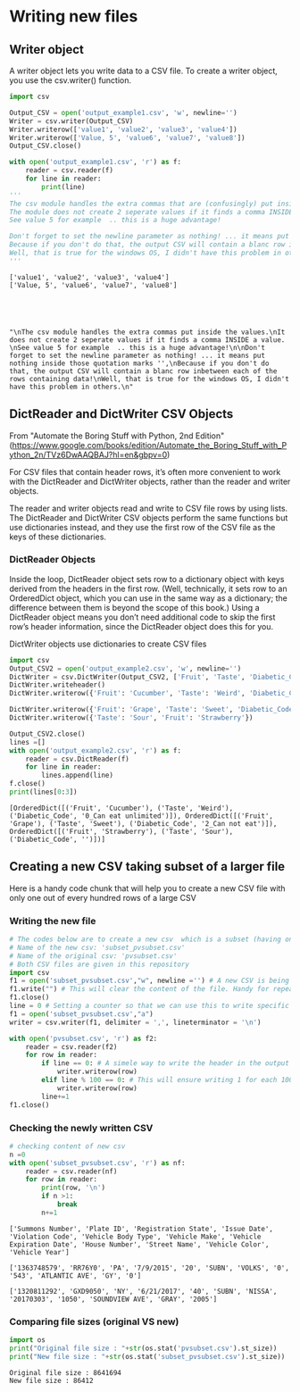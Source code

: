 
# Writing new files

## Writer object
A writer object lets you write data to a CSV file. 
To create a writer object, you use the csv.writer() function.


```python
import csv

Output_CSV = open('output_example1.csv', 'w', newline='')
Writer = csv.writer(Output_CSV)
Writer.writerow(['value1', 'value2', 'value3', 'value4'])
Writer.writerow(['Value, 5', 'value6', 'value7', 'value8'])
Output_CSV.close()

with open('output_example1.csv', 'r') as f:
    reader = csv.reader(f)
    for line in reader:
        print(line)
'''
The csv module handles the extra commas that are (confusingly) put inside the values.
The module does not create 2 seperate values if it finds a comma INSIDE a value. 
See value 5 for example  .. this is a huge advantage!

Don't forget to set the newline parameter as nothing! ... it means put nothing inside those quotation marks '',
Because if you don't do that, the output CSV will contain a blanc row inbetween each of the rows containing data!
Well, that is true for the windows OS, I didn't have this problem in others.
'''

```

    ['value1', 'value2', 'value3', 'value4']
    ['Value, 5', 'value6', 'value7', 'value8']
    




    "\nThe csv module handles the extra commas put inside the values.\nIt does not create 2 seperate values if it finds a comma INSIDE a value. \nSee value 5 for example  .. this is a huge advantage!\n\nDon't forget to set the newline parameter as nothing! ... it means put nothing inside those quotation marks '',\nBecause if you don't do that, the output CSV will contain a blanc row inbetween each of the rows containing data!\nWell, that is true for the windows OS, I didn't have this problem in others.\n"



## DictReader and DictWriter CSV Objects

From "Automate the Boring Stuff with Python, 2nd Edition" (https://www.google.com/books/edition/Automate_the_Boring_Stuff_with_Python_2n/TVz6DwAAQBAJ?hl=en&gbpv=0)


For CSV files that contain header rows, it’s often more convenient to work with the DictReader and DictWriter objects,
rather than the reader and writer objects.

The reader and writer objects read and write to CSV file rows by using lists. 
The DictReader and DictWriter CSV objects perform the same functions but use dictionaries instead, 
and they use the first row of the CSV file as the keys of these dictionaries.


### DictReader Objects
Inside the loop, DictReader object sets row to a dictionary object with keys derived from the headers in the first row. (Well, technically, it sets row to an OrderedDict object, which you can use in the same way as a dictionary; the difference between them is beyond the scope of this book.) Using a DictReader object means you don’t need additional code to skip the first row’s header information, since the DictReader object does this for you.

DictWriter objects use dictionaries to create CSV files



```python
import csv
Output_CSV2 = open('output_example2.csv', 'w', newline='')
DictWriter = csv.DictWriter(Output_CSV2, ['Fruit', 'Taste', 'Diabetic_Code'])
DictWriter.writeheader()
DictWriter.writerow({'Fruit': 'Cucumber', 'Taste': 'Weird', 'Diabetic_Code': '0_Can eat unlimited'})

DictWriter.writerow({'Fruit': 'Grape', 'Taste': 'Sweet', 'Diabetic_Code': '2_Can not eat'})
DictWriter.writerow({'Taste': 'Sour', 'Fruit': 'Strawberry'})

Output_CSV2.close()
lines =[]
with open('output_example2.csv', 'r') as f:
    reader = csv.DictReader(f)
    for line in reader:
        lines.append(line)
f.close()
print(lines[0:3])

```

    [OrderedDict([('Fruit', 'Cucumber'), ('Taste', 'Weird'), ('Diabetic_Code', '0_Can eat unlimited')]), OrderedDict([('Fruit', 'Grape'), ('Taste', 'Sweet'), ('Diabetic_Code', '2_Can not eat')]), OrderedDict([('Fruit', 'Strawberry'), ('Taste', 'Sour'), ('Diabetic_Code', '')])]
    

## Creating a new CSV taking subset of a larger file

Here is a handy code chunk that will help you to create a new CSV file with only one out of every hundred rows of a large CSV

### Writing the new file


```python
# The codes below are to create a new csv  which is a subset (having only 1 row for every 100 rows) of the original file
# Name of the new csv: 'subset_pvsubset.csv' 
# Name of the original csv: 'pvsubset.csv'
# Both CSV files are given in this repository
import csv
f1 = open('subset_pvsubset.csv',"w", newline ='') # A new CSV is being created! Hence the "w" mode.
f1.write("") # This will clear the content of the file. Handy for repeated  testing the creation of an output file with same code!
f1.close()
line = 0 # Setting a counter so that we can use this to write specific lines in the output file
f1 = open('subset_pvsubset.csv',"a")
writer = csv.writer(f1, delimiter = ',', lineterminator = '\n')

with open('pvsubset.csv', 'r') as f2:
    reader = csv.reader(f2)
    for row in reader:
        if line == 0: # A simele way to write the header in the output file!
            writer.writerow(row)
        elif line % 100 == 0: # This will ensure writing 1 for each 100 rows from the source file.
            writer.writerow(row)
        line+=1            
f1.close()
```

### Checking the newly written CSV


```python
# checking content of new csv
n =0
with open('subset_pvsubset.csv', 'r') as nf:
    reader = csv.reader(nf)
    for row in reader:
        print(row, '\n')
        if n >1:
            break
        n+=1
```

    ['Summons Number', 'Plate ID', 'Registration State', 'Issue Date', 'Violation Code', 'Vehicle Body Type', 'Vehicle Make', 'Vehicle Expiration Date', 'House Number', 'Street Name', 'Vehicle Color', 'Vehicle Year'] 
    
    ['1363748579', 'RR76Y0', 'PA', '7/9/2015', '20', 'SUBN', 'VOLKS', '0', '543', 'ATLANTIC AVE', 'GY', '0'] 
    
    ['1320811292', 'GXD9050', 'NY', '6/21/2017', '40', 'SUBN', 'NISSA', '20170303', '1050', 'SOUNDVIEW AVE', 'GRAY', '2005'] 
    
    

### Comparing file sizes (original VS new)


```python
import os
print("Original file size : "+str(os.stat('pvsubset.csv').st_size))
print("New file size : "+str(os.stat('subset_pvsubset.csv').st_size))
```

    Original file size : 8641694
    New file size : 86412
    
